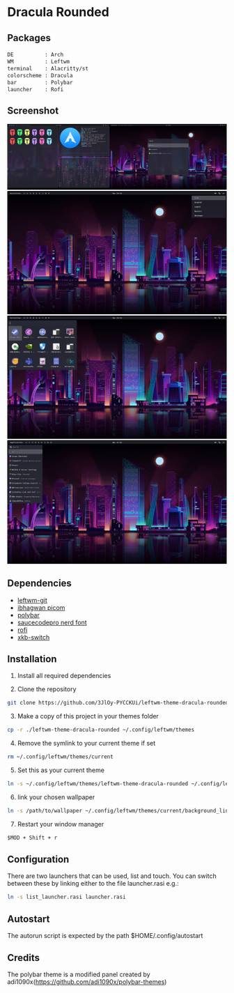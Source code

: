 # Dracula Rounded

## Packages

```
DE          : Arch
WM          : Leftwm
terminal    : Alacritty/st
colorscheme : Dracula
bar         : Polybar
launcher    : Rofi
```

## Screenshot

![Desktop](./images/desktop1.png)
![Desktop](./images/sysmenu.png)
![Desktop](./images/app_menu.png)
![Desktop](./images/list_menu.png)

## Dependencies

- [leftwm-git](https://github.com/leftwm/leftwm)
- [ibhagwan picom](https://github.com/ibhagwan/picom)
- [polybar](https://github.com/polybar/polybar)
- [saucecodepro nerd font](https://github.com/ryanoasis/nerd-fonts)
- [rofi](https://github.com/davatorium/rofi)
- [xkb-switch](https://github.com/grwlf/xkb-switch)

## Installation

1. Install all required dependencies

2. Clone the repository

```BASH
git clone https://github.com/3JlOy-PYCCKUi/leftwm-theme-dracula-rounded
```

3. Make a copy of this project in your themes folder

```BASH
cp -r ./leftwm-theme-dracula-rounded ~/.config/leftwm/themes
```

4. Remove the symlink to your current theme if set

```BASH
rm ~/.config/leftwm/themes/current
```
5. Set this as your current theme

```BASH
ln -s ~/.config/leftwm/themes/leftwm-theme-dracula-rounded ~/.config/leftwm/themes/current
```

6. link your chosen wallpaper
```BASH
ln -s /path/to/wallpaper ~/.config/leftwm/themes/current/background_link
```

7. Restart your window manager

```Default shortcut
$MOD + Shift + r
```

## Configuration

There are two launchers that can be used, list and touch. You can switch between these by linking either to the file launcher.rasi e.g.:
```BASH
ln -s list_launcher.rasi launcher.rasi
```

## Autostart
The autorun script is expected by the path $HOME/.config/autostart

## Credits

The polybar theme is a modified panel created by adi1090x(https://github.com/adi1090x/polybar-themes)
